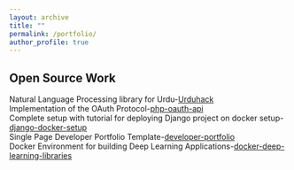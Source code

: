 ```yaml
---
layout: archive
title: ""
permalink: /portfolio/
author_profile: true
---
```


## Open Source Work
Natural Language Processing library for Urdu-[Urduhack](https://github.com/urduhack/urduhack)  
Implementation of the OAuth Protocol-[php-oauth-api](href="https://github.com/akkefa/php-oauth-api)  
Complete setup with tutorial for deploying Django project on docker setup-[django-docker-setup](https://github.com/akkefa/django-docker-setup)  
Single Page Developer Portfolio Template-[developer-portfolio](https://github.com/akkefa/developer-portfolio)  
Docker Environment for building Deep Learning Applications-[docker-deep-learning-libraries](https://github.com/akkefa/docker-deep-learning-libraries)  

